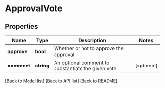 # ApprovalVote

## Properties
Name | Type | Description | Notes
------------ | ------------- | ------------- | -------------
**approve** | **bool** | Whether or not to approve the approval. | 
**comment** | **string** | An optional comment to substantiate the given vote. | [optional] 

[[Back to Model list]](../README.md#documentation-for-models) [[Back to API list]](../README.md#documentation-for-api-endpoints) [[Back to README]](../README.md)


